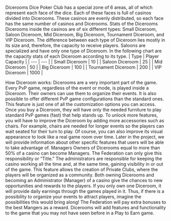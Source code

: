 Dicerooms
Dice Poker Club has a special zone of 6 areas, all of which represent each face of the dice. Each of these faces is full of casinos divided into Dicerooms. These casinos are evenly distributed, so each face has the same number of casinos and Dicerooms.
Stats of the Dicerooms
Dicerooms inside the casinos are of six different types: Small Diceroom, Saloon Diceroom, Mid Diceroom, Big Diceroom, Tournament Diceroom, and VIP Diceroom.
The difference between each type of Diceroom lies mostly in its size and, therefore, the capacity to receive players. Saloons are specialized and have only one type of Diceroom. In the following chart are the capacity stats of each Diceroom according to its type.
| Type            | Player Capacity |
| ---             | ---             |
| Small Diceroom   | 10              |
| Saloon Diceroom | 25              |
| Mid Diceroom    | 50              |
| Big Diceroom     | 100             |
| Tournament Diceroom  | 200             |
| VIP Diceroom         | 1000            |

How Diceroom works:
Dicerooms are a very important part of the game. Every PvP game, regardless of the event or mode, is played inside a Diceroom.
Their owners can use them to organize their events. It is also possible to offer different PvP game configurations than the standard ones. This feature is just one of all the customization options you can access.
Once you buy a Diceroom, they will have only the needed furniture to play standard PvP games (fast) that help stands up. To unlock more features, you will have to improve the Diceroom by adding more accessories such as chairs.
For example, chairs are needed for longer events so the players can wait seated for their turn to play.
Of course, you can also improve its visual appearance to look like a real game room over time. Later in the project, we will provide information about other specific features that users will be able to take advantage of.
Managers
Owners of Dicerooms equal to more than 50% of a casino can become Managers. The Federation can only give this responsibility or “Title.”
The administrators are responsible for keeping the casino working all the time and, at the same time, gaining visibility in or out of the game. This feature allows the creation of Private Clubs, where the players will be organized as a community.
Both owning Dicerooms and becoming an Administrator (Manager) of a casino give the chances to new opportunities and rewards to the players.
If you only own one Diceroom, it will provide daily earnings through the games played in it. Thus, if there is a possibility to organize your events to attract players, imagine the possibilities this would bring along! The Federation will pay extra bonuses to the best Mangers as a reward.
Dicerooms will add features and functionality to the game that you may not have seen before in a Play to Earn game.